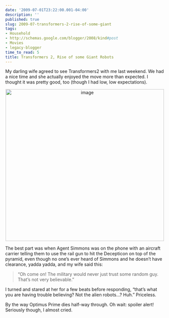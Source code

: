 ```yaml
---
date: '2009-07-01T23:22:00.001-04:00'
description: ''
published: true
slug: 2009-07-transformers-2-rise-of-some-giant
tags:
- Household
- http://schemas.google.com/blogger/2008/kind#post
- Movies
- legacy-blogger
time_to_read: 5
title: Transformers 2, Rise of some Giant Robots
---
```


<p>My darling wife agreed to see Transformers2 with me last weekend. We had a nice time and she actually enjoyed the move more than expected. I thought it was pretty good, too (though I had low, low expectations).</p>  <p align="center"><img alt="image" border="0" height="480" src="http://lh4.ggpht.com/_IKD9WtY5kxU/Skwn7KXL2uI/AAAAAAAAAN8/-S_QHLYmT5c/image%5B8%5D.png" style="border-bottom: 0px; border-left: 0px; display: inline; border-top: 0px; border-right: 0px;" title="image" width="502" /> </p>
<p>The best part was when Agent Simmons was on the phone with an aircraft carrier telling them to use the rail gun to hit the Decepticon on top of the pyramid, even though no one’s ever heard of Simmons and he doesn’t have clearance, yadda yadda, and my wife said this:</p>
<blockquote> 
<p>“Oh come on! The military would never just trust some random guy. That’s not very believable.”</p>
</blockquote>
<p>I turned and stared at her for a few beats before responding, “that’s what you are having trouble believing? Not the alien robots…? Huh.” Priceless.</p>
<p>By the way Optimus Prime dies half-way through. Oh wait: spoiler alert! Seriously though, I almost cried.</p>